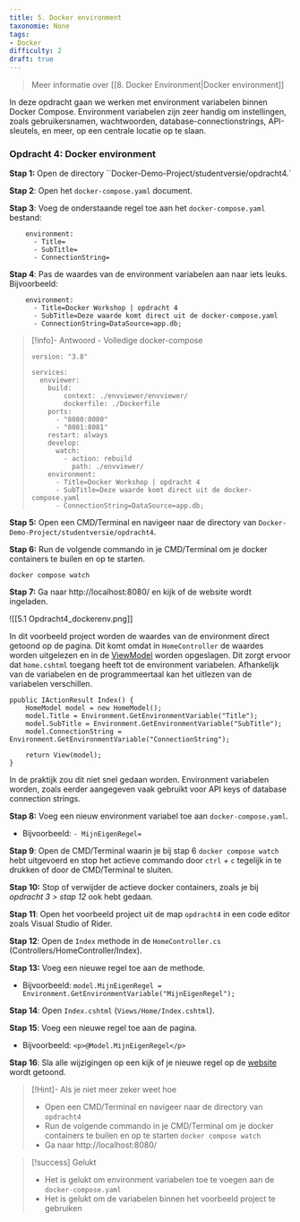 ```yaml
---
title: 5. Docker environment
taxonomie: None
tags:
- Docker
difficulty: 2
draft: true 
---
```

> Meer informatie over [[8. Docker Environment|Docker environment]]

In deze opdracht gaan we werken met environment variabelen binnen Docker Compose. Environment variabelen zijn zeer handig om instellingen, zoals gebruikersnamen, wachtwoorden, database-connectionstrings, API-sleutels, en meer, op een centrale locatie op te slaan.

### Opdracht 4: Docker environment
**Stap 1:** Open de directory ``Docker-Demo-Project/studentversie/opdracht4.`

**Stap 2**: Open het `docker-compose.yaml` document.

**Stap 3**: Voeg de onderstaande regel toe aan het `docker-compose.yaml` bestand:
```
    environment:
      - Title=
      - SubTitle=
      - ConnectionString=
```

**Stap 4**: Pas de waardes van de environment variabelen aan naar iets leuks.
Bijvoorbeeld:
```
    environment:
      - Title=Docker Workshop | opdracht 4
      - SubTitle=Deze waarde komt direct uit de docker-compose.yaml
      - ConnectionString=DataSource=app.db;
```

> [!info]- Antwoord - Volledige docker-compose
> ```
> version: "3.8"
> 
> services:
>   envviewer:
>     build:
>         context: ./envviewer/envviewer/
>         dockerfile: ./Dockerfile
>     ports:
>       - "8080:8080"
>       - "8081:8081"
>     restart: always
>     develop:
>       watch:
>         - action: rebuild
>           path: ./envviewer/
>     environment:
>       - Title=Docker Workshop | opdracht 4
>       - SubTitle=Deze waarde komt direct uit de docker-compose.yaml
>       - ConnectionString=DataSource=app.db;
> ```

**Stap 5:** Open een CMD/Terminal en navigeer naar de directory van `Docker-Demo-Project/studentversie/opdracht4`.

**Stap 6:** Run de volgende commando in je CMD/Terminal om je docker containers te builen en op te starten.
```
docker compose watch
```

**Stap 7:** Ga naar http://localhost:8080/ en kijk of de website wordt ingeladen.

![[5.1 Opdracht4_dockerenv.png]]

In dit voorbeeld project worden de waardes van de environment direct getoond op de pagina. Dit komt omdat in `HomeController` de waardes worden uitgelezen en in de [ViewModel](https://learn.microsoft.com/en-us/aspnet/core/mvc/views/overview?view=aspnetcore-8.0#strongly-typed-data-viewmodel) worden opgeslagen. Dit zorgt ervoor dat `home.cshtml` toegang heeft tot de environment variabelen. Afhankelijk van de variabelen en de programmeertaal kan het uitlezen van de variabelen verschillen. 

```
ppublic IActionResult Index() {
    HomeModel model = new HomeModel();
    model.Title = Environment.GetEnvironmentVariable("Title");
    model.SubTitle = Environment.GetEnvironmentVariable("SubTitle");
    model.ConnectionString = Environment.GetEnvironmentVariable("ConnectionString");

    return View(model);
}
```

In de praktijk zou dit niet snel gedaan worden. Environment variabelen worden, zoals eerder aangegeven vaak gebruikt voor API keys of database connection strings. 

**Stap 8:** Voeg een nieuw environment variabel toe aan `docker-compose.yaml`.
- Bijvoorbeeld: `- MijnEigenRegel=`

**Stap 9**: Open de CMD/Terminal waarin je bij stap 6 `docker compose watch` hebt uitgevoerd en stop het actieve commando door `ctrl` + `c` tegelijk in te drukken of door de CMD/Terminal te sluiten.

**Stap 10:** Stop of verwijder de actieve docker containers, zoals je bij *opdracht 3 > stap 12* ook hebt gedaan.

**Stap 11**: Open het voorbeeld project uit de map `opdracht4` in een code editor zoals Visual Studio of Rider.

**Stap 12**: Open de `Index` methode in de `HomeController.cs` (Controllers/HomeController/Index).

**Stap 13:** Voeg een nieuwe regel toe aan de methode.
- Bijvoorbeeld: `model.MijnEigenRegel = Environment.GetEnvironmentVariable("MijnEigenRegel");`

**Stap 14**: Open `Index.cshtml` (`Views/Home/Index.cshtml`).

**Stap 15**: Voeg een nieuwe regel toe aan de pagina.
- Bijvoorbeeld: `<p>@Model.MijnEigenRegel</p>`

**Stap 16**: Sla alle wijzigingen op een kijk of je nieuwe regel op de [website](http://localhost:8080/) wordt getoond.

> [!Hint]- Als je niet meer zeker weet hoe
>- Open een CMD/Terminal en navigeer naar de directory van `opdracht4`
>- Run de volgende commando in je CMD/Terminal om je docker containers te builen en op te starten
> `docker compose watch`
>- Ga naar http://localhost:8080/ 

> [!success] Gelukt
> - Het is gelukt om environment variabelen toe te voegen aan de `docker-compose.yaml`
> - Het is gelukt om de variabelen binnen het voorbeeld project te gebruiken


